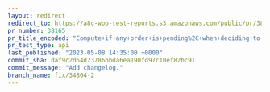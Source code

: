 ```yaml
---
layout: redirect
redirect_to: https://a8c-woo-test-reports.s3.amazonaws.com/public/pr/38165/api/index.html
pr_number: 38165
pr_title_encoded: "Compute+if+any+order+is+pending%2C+when+deciding+to+process+next+migration+batch"
pr_test_type: api
last_published: "2023-05-08 14:35:00 +0000"
commit_sha: daf9c2d64d23786bbda6ea190fd97c10ef82bc91
commit_message: "Add changelog."
branch_name: fix/34804-2
---
```

